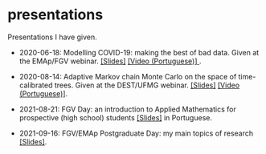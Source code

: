 # presentations
Presentations I have given.

- 2020-06-18: Modelling COVID-19: making the best of bad data. Given at the EMAp/FGV webinar. [[Slides]](https://github.com/maxbiostat/presentations/blob/master/PDF/LMCarvalho_COVID19_modelling.pdf) [[Video (Portuguese)] ](https://www.youtube.com/watch?v=Wf6AiAsIR0Y&t=4543s).

- 2020-08-14: Adaptive Markov chain Monte Carlo on the space of time-calibrated trees. Given at the DEST/UFMG webinar. [[Slides]](https://github.com/maxbiostat/presentations/blob/master/PDF/2020_LMCarvalho_MCM_Phylo.pdf)  [[Video (Portuguese)]](https://www.youtube.com/watch?v=CBp9K7dWLOU).

- 2021-08-21: FGV Day: an introduction to Applied Mathematics for prospective (high school) students [[Slides]](https://github.com/maxbiostat/presentations/blob/master/PDF/2021_FGV_day.pdf) in Portuguese.

- 2021-09-16: FGV/EMAp Postgraduate Day: my main topics of research [[Slides]](https://github.com/maxbiostat/presentations/blob/master/PDF/EMAp_postgrad_2021.pdf).
